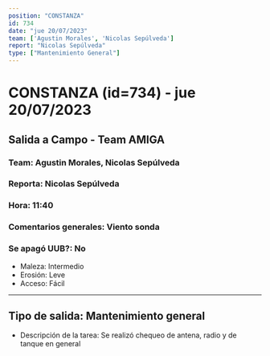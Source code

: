 ```yaml
---
position: "CONSTANZA"
id: 734
date: "jue 20/07/2023"
team: ['Agustin Morales', 'Nicolas Sepúlveda']
report: "Nicolas Sepúlveda"
type: ["Mantenimiento General"]
---
```


# CONSTANZA (id=734) - jue 20/07/2023
## Salida a Campo - Team AMIGA
### Team: Agustin Morales, Nicolas Sepúlveda
### Reporta: Nicolas Sepúlveda
### Hora: 11:40
### Comentarios generales: Viento sonda 
### Se apagó UUB?: No 
- Maleza: Intermedio
- Erosión: Leve
- Acceso: Fácil
---------
## Tipo de salida: Mantenimiento general
   - Descripción de la tarea: Se realizó chequeo de antena, radio y de tanque en general
